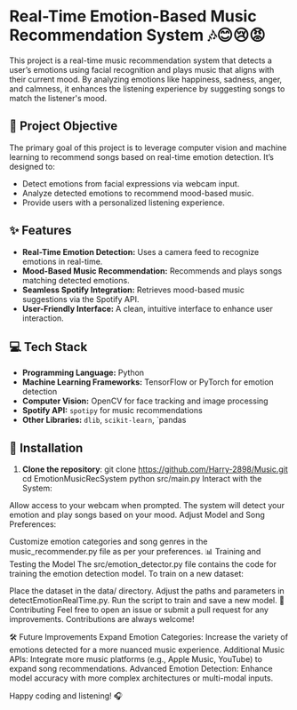 # Real-Time Emotion-Based Music Recommendation System 🎶😊😢😡

This project is a real-time music recommendation system that detects a user’s emotions using facial recognition and plays music that aligns with their current mood. By analyzing emotions like happiness, sadness, anger, and calmness, it enhances the listening experience by suggesting songs to match the listener's mood.

## 🎯 Project Objective
The primary goal of this project is to leverage computer vision and machine learning to recommend songs based on real-time emotion detection. It’s designed to:
- Detect emotions from facial expressions via webcam input.
- Analyze detected emotions to recommend mood-based music.
- Provide users with a personalized listening experience.

## ✨ Features
- **Real-Time Emotion Detection:** Uses a camera feed to recognize emotions in real-time.
- **Mood-Based Music Recommendation:** Recommends and plays songs matching detected emotions.
- **Seamless Spotify Integration:** Retrieves mood-based music suggestions via the Spotify API.
- **User-Friendly Interface:** A clean, intuitive interface to enhance user interaction.

## 💻 Tech Stack
- **Programming Language:** Python
- **Machine Learning Frameworks:** TensorFlow or PyTorch for emotion detection
- **Computer Vision:** OpenCV for face tracking and image processing
- **Spotify API:** `spotipy` for music recommendations
- **Other Libraries:** `dlib`, `scikit-learn`, `pandas
## 🚀 Installation
1. **Clone the repository**:
git clone https://github.com/Harry-2898/Music.git
   cd EmotionMusicRecSystem
python src/main.py
Interact with the System:

Allow access to your webcam when prompted.
The system will detect your emotion and play songs based on your mood.
Adjust Model and Song Preferences:

Customize emotion categories and song genres in the music_recommender.py file as per your preferences.
📊 Training and Testing the Model
The src/emotion_detector.py file contains the code for training the emotion detection model. To train on a new dataset:

Place the dataset in the data/ directory.
Adjust the paths and parameters in detectEmotionRealTime.py.
Run the script to train and save a new model.
🤝 Contributing
Feel free to open an issue or submit a pull request for any improvements. Contributions are always welcome!

🛠 Future Improvements
Expand Emotion Categories: Increase the variety of emotions detected for a more nuanced music experience.
Additional Music APIs: Integrate more music platforms (e.g., Apple Music, YouTube) to expand song recommendations.
Advanced Emotion Detection: Enhance model accuracy with more complex architectures or multi-modal inputs.


Happy coding and listening! 🎧
